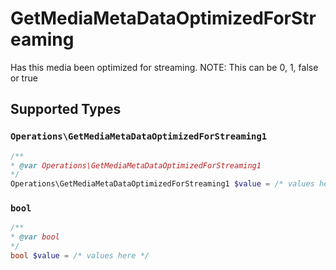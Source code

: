 # GetMediaMetaDataOptimizedForStreaming

Has this media been optimized for streaming. NOTE: This can be 0, 1, false or true


## Supported Types

### `Operations\GetMediaMetaDataOptimizedForStreaming1`

```php
/**
* @var Operations\GetMediaMetaDataOptimizedForStreaming1
*/
Operations\GetMediaMetaDataOptimizedForStreaming1 $value = /* values here */
```

### `bool`

```php
/**
* @var bool
*/
bool $value = /* values here */
```

